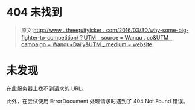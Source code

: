 # 404 未找到

> 原文:[http://www . theequityicker . com/2016/03/30/why-some-big-fighter-to-competition/？UTM _ source = Wanqu . co&UTM _ campaign = Wanqu+Daily&UTM _ medium = website](http://www.theequitykicker.com/2016/03/30/why-some-big-firms-struggle-to-compete/?utm_source=wanqu.co&utm_campaign=Wanqu+Daily&utm_medium=website)

# 未发现

在此服务器上找不到请求的 URL。

此外，在尝试使用 ErrorDocument 处理请求时遇到了 404 Not Found 错误。
